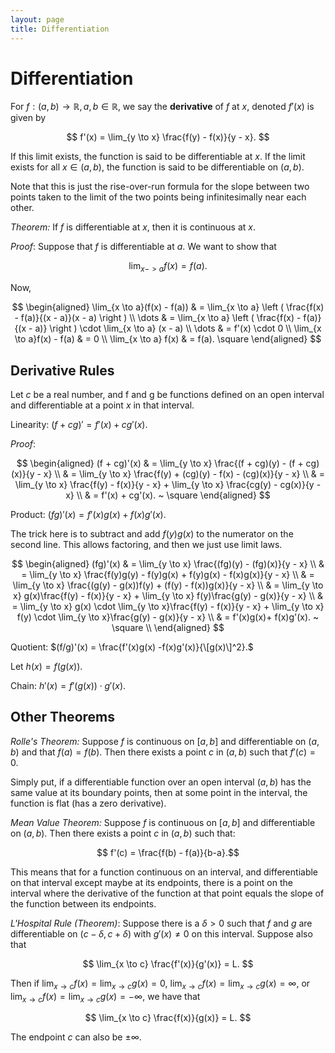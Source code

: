 ```yaml
---
layout: page
title: Differentiation
---
```


# Differentiation

For $f: (a,b) \to \mathbb{R}, a,b \in \mathbb{R}$, we say the **derivative** of $f$ at $x,$ denoted $f'(x)$ is given by

$$ f'(x) = \lim_{y \to x} \frac{f(y) - f(x)}{y - x}. $$

If this limit exists, the function is said to be differentiable at $x.$ If the limit exists for all $x \in (a,b),$ the function is said to be differentiable on $(a,b).$

Note that this is just the rise-over-run formula for the slope between two points taken to the limit of the two points being infinitesimally near each other.

*Theorem:* If $f$ is differentiable at $x,$ then it is continuous at $x.$

*Proof*: Suppose that $f$ is differentiable at $a.$ We want to show that

$$ \lim_{x -> a} f(x) = f(a). $$

Now,

$$ \begin{aligned}
    \lim_{x \to a}(f(x) - f(a)) & = \lim_{x \to a} \left ( \frac{f(x) - f(a)}{(x - a)}(x - a) \right ) \\
                \dots                   & = \lim_{x \to a} \left ( \frac{f(x) - f(a)}{(x - a)} \right ) \cdot \lim_{x \to a} (x - a) \\
                \dots                    & = f'(x) \cdot 0 \\
    \lim_{x \to a}f(x) - f(a)       & = 0 \\
    \lim_{x \to a} f(x)             & = f(a). \square
    \end{aligned}                               
$$

## Derivative Rules

Let $c$ be a real number, and f and g be functions defined on an open interval and differentiable at a point $x$ in that interval.

Linearity: $(f+cg)' = f'(x) + cg'(x).$

*Proof*:

$$ \begin{aligned}
    (f + cg)'(x) & = \lim_{y \to x} \frac{(f + cg)(y) - (f + cg)(x)}{y - x} \\
                 & = \lim_{y \to x} \frac{f(y) + (cg)(y) - f(x) - (cg)(x)}{y - x} \\
                 & = \lim_{y \to x} \frac{f(y) - f(x)}{y - x} + \lim_{y \to x} \frac{cg(y) - cg(x)}{y - x} \\
                 & = f'(x) + cg'(x). ~ \square
\end{aligned} $$

Product: $(fg)'(x) = f'(x)g(x) +f(x)g'(x).$

The trick here is to subtract and add $f(y)g(x)$ to the numerator on the second line. This allows factoring, and then we just use limit laws.

$$ \begin{aligned}
    (fg)'(x) & = \lim_{y \to x} \frac{(fg)(y) - (fg)(x)}{y - x} \\
             & = \lim_{y \to x} \frac{f(y)g(y) - f(y)g(x) + f(y)g(x) - f(x)g(x)}{y - x} \\
             & = \lim_{y \to x} \frac{(g(y) - g(x))f(y) + (f(y) - f(x))g(x)}{y - x} \\
             & =  \lim_{y \to x} g(x)\frac{f(y) - f(x)}{y - x}  + \lim_{y \to x} f(y)\frac{g(y) - g(x)}{y - x} \\
             & =  \lim_{y \to x} g(x) \cdot \lim_{y \to x}\frac{f(y) - f(x)}{y - x}  + \lim_{y \to x} f(y) \cdot \lim_{y \to x}\frac{g(y) - g(x)}{y - x} \\
             & = f'(x)g(x)+ f(x)g'(x). ~ \square \\
\end{aligned}
$$

Quotient: $(f/g)'(x) = \frac{f'(x)g(x) -f(x)g'(x)}{\[g(x)\]^2}.$

Let $h(x) = f(g(x)).$

Chain: $h'(x) = f'(g(x)) \cdot g'(x).$

## Other Theorems

*Rolle's Theorem:* Suppose $f$ is continuous on $[a,b]$ and differentiable on $(a,b)$ and that $f(a) = f(b).$ Then there exists a point $c$ in $(a,b)$ such that $f'(c) = 0.$

Simply put, if a differentiable function over an open interval $(a,b)$ has the same value at its boundary points, then at some point in the interval, the function is flat (has a zero derivative).

*Mean Value Theorem:* Suppose $f$ is continuous on $[a,b]$ and differentiable on $(a,b).$ Then there exists a point $c$ in $(a,b)$ such that:

$$ f'(c) = \frac{f(b) - f(a)}{b-a}.$$

This means that for a function continuous on an interval, and differentiable on that interval except maybe at its endpoints, there is a point on the interval where the derivative of the function at that point equals the slope of the function between its endpoints.

*L'Hospital Rule (Theorem)*: Suppose there is a $\delta > 0$ such that $f$ and $g$ are differentiable on $(c  - \delta, c + \delta)$ with $g'(x) \neq 0$ on this interval. Suppose also that

$$ \lim_{x \to c} \frac{f'(x)}{g'(x)} = L. $$

Then if $\lim_{x \to c}f(x) = \lim_{x \to c}g(x) = 0,$ $\lim_{x \to c}f(x) = \lim_{x \to c}g(x) = \infty,$ or $\lim_{x \to c}f(x) = \lim_{x \to c}g(x) = -\infty,$ we have that

$$ \lim_{x \to c} \frac{f(x)}{g(x)} = L. $$

The endpoint $c$ can also be $\pm \infty.$